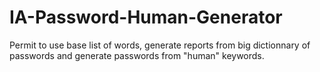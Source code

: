 # IA-Password-Human-Generator
Permit to use base list of words, generate reports from big dictionnary of passwords and generate passwords from "human" keywords.
